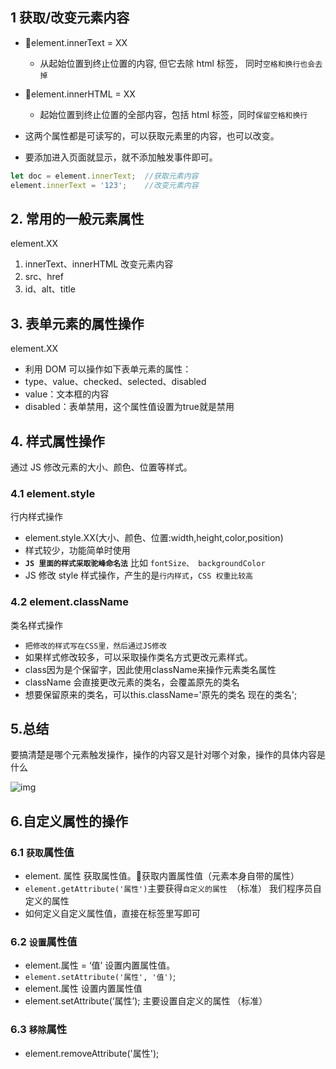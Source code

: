 ## 1 获取/改变元素内容

- 🍛element.innerText = XX
  - 从起始位置到终止位置的内容, 但它去除 html 标签， 同时`空格和换行也会去掉`
- 🍢element.innerHTML = XX
  - 起始位置到终止位置的全部内容，包括 html 标签，同时`保留空格和换行`
- 这两个属性都是可读写的，可以获取元素里的内容，也可以改变。

- 要添加进入页面就显示，就不添加触发事件即可。

``` javascript
let doc = element.innerText;  //获取元素内容
element.innerText = '123';	  //改变元素内容
```



## 2. 常用的一般元素属性

element.XX

1. innerText、innerHTML 改变元素内容
2. src、href
3. id、alt、title



## 3. 表单元素的属性操作

element.XX

- 利用 DOM 可以操作如下表单元素的属性：
- type、value、checked、selected、disabled
- value：文本框的内容
- disabled：表单禁用，这个属性值设置为true就是禁用



## 4. **样式属性操作**

通过 JS 修改元素的大小、颜色、位置等样式。

### 4.1 element.style 

行内样式操作

- element.style.XX(大小、颜色、位置:width,height,color,position)
- 样式较少，功能简单时使用
- **`JS 里面的样式采取驼峰命名法`** 比如 `fontSize、 backgroundColor`
- JS 修改 style 样式操作，产生的是`行内样式`，`CSS 权重比较高`



### 4.2 element.className 

类名样式操作

- `把修改的样式写在CSS里，然后通过JS修改`
- 如果样式修改较多，可以采取操作类名方式更改元素样式。
- class因为是个保留字，因此使用className来操作元素类名属性
- className 会直接更改元素的类名，会覆盖原先的类名
- 想要保留原来的类名，可以this.className='原先的类名 现在的类名';



## 5.总结

要搞清楚是哪个元素触发操作，操作的内容又是针对哪个对象，操作的具体内容是什么

![img](https://api2.mubu.com/v3/document_image/89919a6e-8f50-4f0e-b466-a65761476cf9-10071129.jpg)



## 6.自定义属性的操作

### 6.1 `获取`属性值

- element. 属性 获取属性值。获取内置属性值（元素本身自带的属性）
- `element.getAttribute('属性')`主要获得`自定义的属性 `（标准） 我们程序员自定义的属性
- 如何定义自定义属性值，直接在标签里写即可

### 6.2 `设置`属性值

- element.属性 = ‘值’ 设置内置属性值。
- `element.setAttribute('属性', '值')`;
- element.属性 设置内置属性值
- element.setAttribute(‘属性’); 主要设置自定义的属性 （标准）

### 6.3 `移除`属性

- element.removeAttribute('属性');